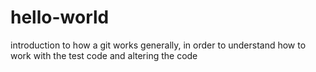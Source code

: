 # hello-world
introduction to how a git works generally, in order to understand how to work with the test code and altering the code
